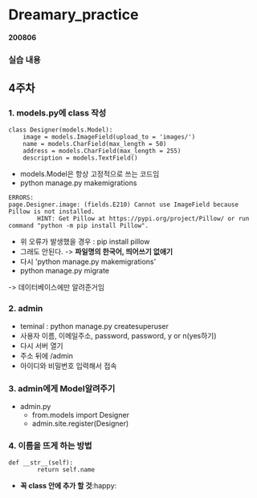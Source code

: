 # Dreamary_practice

#### 200806

### 실습 내용

## 4주차

### 1. models.py에 class 작성

<pre><code>class Designer(models.Model):
    image = models.ImageField(upload_to = 'images/')
    name = models.CharField(max_length = 50)
    address = models.CharField(max_length = 255)
    description = models.TextField()
</code></pre>
- models.Model은 항상 고정적으로 쓰는 코드임
- python manage.py makemigrations
```
ERRORS:
page.Designer.image: (fields.E210) Cannot use ImageField because Pillow is not installed.
        HINT: Get Pillow at https://pypi.org/project/Pillow/ or run command "python -m pip install Pillow".
```
  - 위 오류가 발생했을 경우 : pip install pillow
  - 그래도 안된다. -> **파일명의 한국어, 띄어쓰기 없애기** 
- 다시 'python manage.py makemigrations'
- python manage.py migrate

-> 데이터베이스에만 알려준거임

### 2. admin
- teminal : python manage.py createsuperuser
- 사용자 이름, 이메일주소, password, password, y or n(yes하기)
- 다시 서버 열기
- 주소 뒤에 /admin
- 아이디와 비밀번호 입력해서 접속

### 3. admin에게 Model알려주기
- admin.py 
  - from.models import Designer
  - admin.site.register(Designer)

### 4. 이름을 뜨게 하는 방법
```
def __str__(self):
        return self.name
```
- **꼭 class 안에 추가 할 것**:happy: